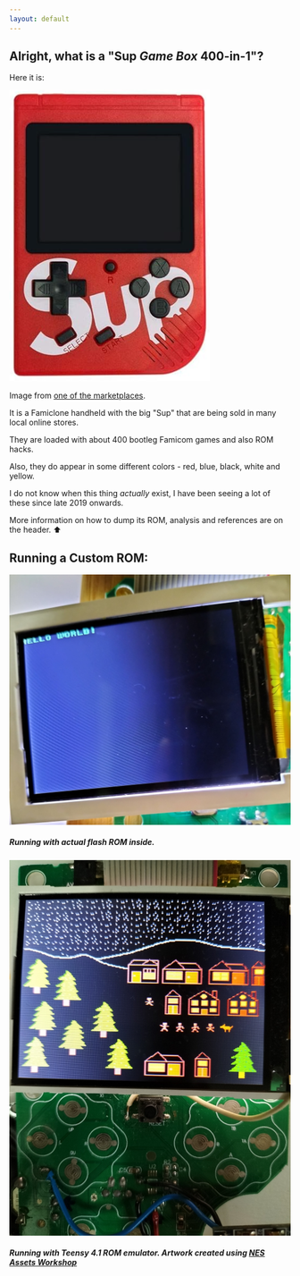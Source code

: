 ```yaml
---
layout: default
---
```


## Alright, what is a "Sup *Game Box* 400-in-1"?

Here it is:

![alt text](images/400in1.png)

Image from [one of the marketplaces](https://www.desertcart.com.my/products/147295746-sup-400-in-1-games-retro-game-box-console-handheld-game-pad-assorted-color).

It is a Famiclone handheld with the big "Sup" that are being sold in many local online stores.

They are loaded with about 400 bootleg Famicom games and also ROM hacks.

Also, they do appear in some different colors - red, blue, black, white and yellow.

I do not know when this thing *actually* exist, I have been seeing a lot of these since late 2019 onwards.

More information on how to dump its ROM, analysis and references are on the header. :arrow_up:

## Running a Custom ROM:

![hello world](images/400in1_ROM_adaptor_helloWorld.jpg)
##### Running with actual flash ROM inside.

![christmas village](images/teensy41_to_handheld_artwork.jpg)

##### Running with Teensy 4.1 ROM emulator. Artwork created using [NES Assets Workshop](https://nesrocks.itch.io/naw)
